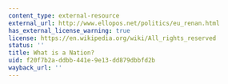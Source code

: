 ```yaml
---
content_type: external-resource
external_url: http://www.ellopos.net/politics/eu_renan.html
has_external_license_warning: true
license: https://en.wikipedia.org/wiki/All_rights_reserved
status: ''
title: What is a Nation?
uid: f20f7b2a-ddbb-441e-9e13-dd879dbbfd2b
wayback_url: ''
---
```

